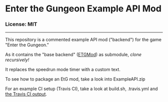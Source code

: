 # Enter the Gungeon Example API Mod
### License: MIT

----

This repository is a commented example API mod ("backend") for the game "Enter the Gungeon."

As it contains the "base backend" ([ETGMod](https://github.com/ModTheGungeon/ETGMod)) as submodule, *clone recursively!*

It replaces the speedrun mode timer with a custom text.

To see how to package an EtG mod, take a look into ExampleAPI.zip

For an example CI setup (Travis CI), take a look at build.sh, .travis.yml and [the Travis CI output](https://travis-ci.org/ModTheGungeon/ETGMod.ExampleMod).
